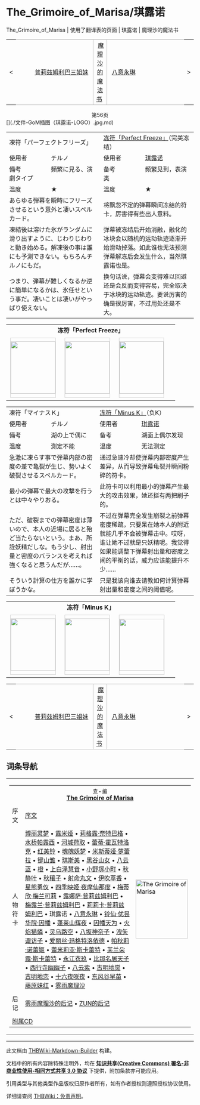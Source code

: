 # The_Grimoire_of_Marisa/琪露诺

<!-- source html: G:\repos\THBWiki-Markdown-Builder\THBWikiMarkdown\Temp\main\d\d9\ns0%3AThe_Grimoire_of_Marisa%2F%E7%90%AA%E9%9C%B2%E8%AF%BA.html -->

The_Grimoire_of_Marisa | 使用了翻译表的页面 | 琪露诺 | 魔理沙的魔法书

<center>

<table>
<tbody><tr>
<td>&lt;
</td>
<td style="border-top: 1px solid #aaaaaa; border-bottom: 1px solid #aaaaaa; width: 50%; text-align: right"><a href="./The_Grimoire_of_Marisa-普莉兹姆利巴三姐妹.md" title="The Grimoire of Marisa/普莉兹姆利巴三姐妹">普莉兹姆利巴三姐妹</a>&#160;
</td>
<td style="text-align: center; border-left: 1px solid #aaaaaa; border-right: 1px solid #aaaaaa; border-top: 1px solid #aaaaaa; border-bottom: 1px solid #aaaaaa;">&#160;<a href="./The_Grimoire_of_Marisa.md" title="The Grimoire of Marisa" unred="">魔理沙的魔法书</a>&#160;
</td>
<td style="border-top: 1px solid #aaaaaa; border-bottom: 1px solid #aaaaaa; width: 50%; text-align: left">&#160;<a href="./The_Grimoire_of_Marisa-八意永琳.md" title="The Grimoire of Marisa/八意永琳">八意永琳</a>
</td>
<td>&gt;
</td></tr></tbody></table>

  
</center>
<center>第56页</center>
[](./文件-GoM插图（琪露诺-LOGO）.jpg.md)  

  
  

  


<table><tbody><tr class="tt-content-header" id="=-1" data-pos="&#91;&quot;=&quot;,1&#93;"><td class="tt-jah" lang="ja"><div class="poem">凍符「パーフェクトフリーズ」</div></td><td class="tt-zhh" lang="zh"><div class="poem"><a href="./Perfect_Freeze.md" title="Perfect Freeze" unred="">冻符「Perfect Freeze」</a>（完美冻结）<br></div></td></tr><tr class="tt-content" id="=-2" data-pos="&#91;&quot;=&quot;,2&#93;"><td class="tt-ja" lang="ja"><div class="poem">使用者　　　　チルノ</div></td><td class="tt-zh" lang="zh"><div class="poem">使用者　　　　<a href="./琪露诺.md" title="琪露诺">琪露诺</a><br></div></td></tr><tr class="tt-content" id="=-3" data-pos="&#91;&quot;=&quot;,3&#93;"><td class="tt-ja" lang="ja"><div class="poem">備考　　　　　頻繁に見る、演劇タイプ</div></td><td class="tt-zh" lang="zh"><div class="poem">备考　　　　　频繁见到，表演类<br></div></td></tr><tr class="tt-content" id="=-4" data-pos="&#91;&quot;=&quot;,4&#93;"><td class="tt-ja" lang="ja"><div class="poem">温度　　　　　★</div></td><td class="tt-zh" lang="zh"><div class="poem">温度　　　　　★<br></div></td></tr><tr class="tt-content" id="=-5" data-pos="&#91;&quot;=&quot;,5&#93;"><td class="tt-ja" lang="ja"><div class="poem">あらゆる弾幕を瞬時にフリーズさせるという意外と凄いスペルカード。</div></td><td class="tt-zh" lang="zh"><div class="poem">将飘忽不定的弹幕瞬间冻结的符卡，厉害得有些出人意料。<br></div></td></tr><tr class="tt-content" id="=-6" data-pos="&#91;&quot;=&quot;,6&#93;"><td class="tt-ja" lang="ja"><div class="poem">凍結後は溶けた氷がランダムに滑り出すように、じわりじわりと動き始める。解凍後の事は誰にも予測できない。もちろんチルノにもだ。</div></td><td class="tt-zh" lang="zh"><div class="poem">弹幕被冻结后开始消融，融化的冰块会以随机的运动轨迹逐渐开始滑动掉落。如此谁也无法预测弹幕解冻后会发生什么，当然琪露诺也是。<br></div></td></tr><tr class="tt-content" id="=-7" data-pos="&#91;&quot;=&quot;,7&#93;"><td class="tt-ja" lang="ja"><div class="poem">つまり、弾幕が難しくなるか逆に簡単になるかは、氷任せという事だ。凄いことは凄いがやっぱり使えない。</div></td><td class="tt-zh" lang="zh"><div class="poem">换句话说，弹幕会变得难以回避还是会反而变得容易，完全取决于冰块的运动轨迹。要说厉害的确是很厉害，不过用处还是不大。<br></div></td></tr></tbody></table>



<table>
<tbody><tr><td colspan="10" style="text-align:center; font-weight:bold;">冻符「Perfect Freeze」</td></tr><tr><td style="text-align:center;"><table class="bg-color-neutral-10" style="width:140px; float:left; border-collapse:collapse; margin:3px;"><tbody><tr><td style="height:160px; border:1px solid #CCCCCC; padding:0px;"><div class="center"><div class="floatnone"><a href="./文件-GoM插图（琪露诺-1-1）.jpg.md" class="image"><img alt="" src="https://upload.thwiki.cc/thumb/f/f7/GoM%E6%8F%92%E5%9B%BE%EF%BC%88%E7%90%AA%E9%9C%B2%E8%AF%BA-1-1%EF%BC%89.jpg/120px-GoM%E6%8F%92%E5%9B%BE%EF%BC%88%E7%90%AA%E9%9C%B2%E8%AF%BA-1-1%EF%BC%89.jpg" decoding="async" loading="lazy" width="120" height="140" class="thumbborder" srcset="https://upload.thwiki.cc/thumb/f/f7/GoM%E6%8F%92%E5%9B%BE%EF%BC%88%E7%90%AA%E9%9C%B2%E8%AF%BA-1-1%EF%BC%89.jpg/179px-GoM%E6%8F%92%E5%9B%BE%EF%BC%88%E7%90%AA%E9%9C%B2%E8%AF%BA-1-1%EF%BC%89.jpg 1.5x, https://upload.thwiki.cc/thumb/f/f7/GoM%E6%8F%92%E5%9B%BE%EF%BC%88%E7%90%AA%E9%9C%B2%E8%AF%BA-1-1%EF%BC%89.jpg/239px-GoM%E6%8F%92%E5%9B%BE%EF%BC%88%E7%90%AA%E9%9C%B2%E8%AF%BA-1-1%EF%BC%89.jpg 2x" data-file-width="377" data-file-height="441"></a></div></div></td></tr></tbody></table><table class="bg-color-neutral-10" style="width:140px; float:left; border-collapse:collapse; margin:3px;"><tbody><tr><td style="height:160px; border:1px solid #CCCCCC; padding:0px;"><div class="center"><div class="floatnone"><a href="./文件-GoM插图（琪露诺-1-2）.jpg.md" class="image"><img alt="" src="https://upload.thwiki.cc/thumb/c/c5/GoM%E6%8F%92%E5%9B%BE%EF%BC%88%E7%90%AA%E9%9C%B2%E8%AF%BA-1-2%EF%BC%89.jpg/120px-GoM%E6%8F%92%E5%9B%BE%EF%BC%88%E7%90%AA%E9%9C%B2%E8%AF%BA-1-2%EF%BC%89.jpg" decoding="async" loading="lazy" width="120" height="140" class="thumbborder" srcset="https://upload.thwiki.cc/c/c5/GoM%E6%8F%92%E5%9B%BE%EF%BC%88%E7%90%AA%E9%9C%B2%E8%AF%BA-1-2%EF%BC%89.jpg 1.5x" data-file-width="169" data-file-height="197"></a></div></div></td></tr></tbody></table><table class="bg-color-neutral-10" style="width:140px; float:left; border-collapse:collapse; margin:3px;"><tbody><tr><td style="height:160px; border:1px solid #CCCCCC; padding:0px;"><div class="center"><div class="floatnone"><a href="./文件-GoM插图（琪露诺-1-3）.jpg.md" class="image"><img alt="" src="https://upload.thwiki.cc/thumb/5/54/GoM%E6%8F%92%E5%9B%BE%EF%BC%88%E7%90%AA%E9%9C%B2%E8%AF%BA-1-3%EF%BC%89.jpg/119px-GoM%E6%8F%92%E5%9B%BE%EF%BC%88%E7%90%AA%E9%9C%B2%E8%AF%BA-1-3%EF%BC%89.jpg" decoding="async" loading="lazy" width="119" height="140" class="thumbborder" srcset="https://upload.thwiki.cc/5/54/GoM%E6%8F%92%E5%9B%BE%EF%BC%88%E7%90%AA%E9%9C%B2%E8%AF%BA-1-3%EF%BC%89.jpg 1.5x" data-file-width="169" data-file-height="198"></a></div></div></td></tr></tbody></table></td></tr></tbody></table>



  
  

  


<table><tbody><tr class="tt-content-header" id="=-9" data-pos="&#91;&quot;=&quot;,9&#93;"><td class="tt-jah" lang="ja"><div class="poem">凍符「マイナスＫ」</div></td><td class="tt-zhh" lang="zh"><div class="poem"><a href="./Minus_K.md" title="Minus K" unred="">冻符「Minus K」</a>（负K）<br></div></td></tr><tr class="tt-content" id="=-10" data-pos="&#91;&quot;=&quot;,10&#93;"><td class="tt-ja" lang="ja"><div class="poem">使用者　　　　チルノ</div></td><td class="tt-zh" lang="zh"><div class="poem">使用者　　　　<a href="./琪露诺.md" title="琪露诺">琪露诺</a><br></div></td></tr><tr class="tt-content" id="=-11" data-pos="&#91;&quot;=&quot;,11&#93;"><td class="tt-ja" lang="ja"><div class="poem">備考　　　　　湖の上で偶に</div></td><td class="tt-zh" lang="zh"><div class="poem">备考　　　　　湖面上偶尔发现<br></div></td></tr><tr class="tt-content" id="=-12" data-pos="&#91;&quot;=&quot;,12&#93;"><td class="tt-ja" lang="ja"><div class="poem">温度　　　　　測定不能</div></td><td class="tt-zh" lang="zh"><div class="poem">温度　　　　　无法测定<br></div></td></tr><tr class="tt-content" id="=-13" data-pos="&#91;&quot;=&quot;,13&#93;"><td class="tt-ja" lang="ja"><div class="poem">急激に凍らす事で弾幕内部の密度の差で亀裂が生じ、勢いよく破裂させるスペルカード。</div></td><td class="tt-zh" lang="zh"><div class="poem">通过急速冷却使弹幕内部密度产生差异，从而导致弹幕龟裂并瞬间粉碎的符卡。<br></div></td></tr><tr class="tt-content" id="=-14" data-pos="&#91;&quot;=&quot;,14&#93;"><td class="tt-ja" lang="ja"><div class="poem">最小の弾幕で最大の攻撃を行うとは中々やりおる。</div></td><td class="tt-zh" lang="zh"><div class="poem">此符卡可以利用最小的弹幕产生最大的攻击效果，她还挺有两把刷子的。<br></div></td></tr><tr class="tt-content" id="=-15" data-pos="&#91;&quot;=&quot;,15&#93;"><td class="tt-ja" lang="ja"><div class="poem">ただ、破裂までの弾幕密度は薄いので、本人の近場に居ると殆ど当たらないという。まあ、所詮妖精だしな。もう少し、射出量と密度のバランスを考えれば強くなると思うんだが……。</div></td><td class="tt-zh" lang="zh"><div class="poem">不过在弹幕完全发生崩裂之前弹幕密度稀疏，只要呆在她本人的附近就能几乎不会被弹幕击中。哎呀，谁让她不过就是只妖精呢。我觉得如果能调整下弹幕射出量和密度之间的平衡的话，威力应该能提升不少……<br></div></td></tr><tr class="tt-content" id="=-16" data-pos="&#91;&quot;=&quot;,16&#93;"><td class="tt-ja" lang="ja"><div class="poem">そういう計算の仕方を誰かに学ぼうかな。</div></td><td class="tt-zh" lang="zh"><div class="poem">只是我该向谁去请教如何计算弹幕射出量和密度之间的阈值呢。<br></div></td></tr></tbody></table>



<table>
<tbody><tr><td colspan="10" style="text-align:center; font-weight:bold;">冻符「Minus K」</td></tr><tr><td style="text-align:center;"><table class="bg-color-neutral-10" style="width:140px; float:left; border-collapse:collapse; margin:3px;"><tbody><tr><td style="height:160px; border:1px solid #CCCCCC; padding:0px;"><div class="center"><div class="floatnone"><a href="./文件-GoM插图（琪露诺-2-1）.jpg.md" class="image"><img alt="" src="https://upload.thwiki.cc/thumb/2/2e/GoM%E6%8F%92%E5%9B%BE%EF%BC%88%E7%90%AA%E9%9C%B2%E8%AF%BA-2-1%EF%BC%89.jpg/120px-GoM%E6%8F%92%E5%9B%BE%EF%BC%88%E7%90%AA%E9%9C%B2%E8%AF%BA-2-1%EF%BC%89.jpg" decoding="async" loading="lazy" width="120" height="140" class="thumbborder" srcset="https://upload.thwiki.cc/2/2e/GoM%E6%8F%92%E5%9B%BE%EF%BC%88%E7%90%AA%E9%9C%B2%E8%AF%BA-2-1%EF%BC%89.jpg 1.5x" data-file-width="160" data-file-height="187"></a></div></div></td></tr></tbody></table><table class="bg-color-neutral-10" style="width:140px; float:left; border-collapse:collapse; margin:3px;"><tbody><tr><td style="height:160px; border:1px solid #CCCCCC; padding:0px;"><div class="center"><div class="floatnone"><a href="./文件-GoM插图（琪露诺-2-2）.jpg.md" class="image"><img alt="" src="https://upload.thwiki.cc/thumb/4/40/GoM%E6%8F%92%E5%9B%BE%EF%BC%88%E7%90%AA%E9%9C%B2%E8%AF%BA-2-2%EF%BC%89.jpg/119px-GoM%E6%8F%92%E5%9B%BE%EF%BC%88%E7%90%AA%E9%9C%B2%E8%AF%BA-2-2%EF%BC%89.jpg" decoding="async" loading="lazy" width="119" height="140" class="thumbborder" srcset="https://upload.thwiki.cc/4/40/GoM%E6%8F%92%E5%9B%BE%EF%BC%88%E7%90%AA%E9%9C%B2%E8%AF%BA-2-2%EF%BC%89.jpg 1.5x" data-file-width="160" data-file-height="188"></a></div></div></td></tr></tbody></table><table class="bg-color-neutral-10" style="width:140px; float:left; border-collapse:collapse; margin:3px;"><tbody><tr><td style="height:160px; border:1px solid #CCCCCC; padding:0px;"><div class="center"><div class="floatnone"><a href="./文件-GoM插图（琪露诺-2-3）.jpg.md" class="image"><img alt="" src="https://upload.thwiki.cc/thumb/a/a2/GoM%E6%8F%92%E5%9B%BE%EF%BC%88%E7%90%AA%E9%9C%B2%E8%AF%BA-2-3%EF%BC%89.jpg/120px-GoM%E6%8F%92%E5%9B%BE%EF%BC%88%E7%90%AA%E9%9C%B2%E8%AF%BA-2-3%EF%BC%89.jpg" decoding="async" loading="lazy" width="120" height="139" class="thumbborder" srcset="https://upload.thwiki.cc/thumb/a/a2/GoM%E6%8F%92%E5%9B%BE%EF%BC%88%E7%90%AA%E9%9C%B2%E8%AF%BA-2-3%EF%BC%89.jpg/180px-GoM%E6%8F%92%E5%9B%BE%EF%BC%88%E7%90%AA%E9%9C%B2%E8%AF%BA-2-3%EF%BC%89.jpg 1.5x, https://upload.thwiki.cc/thumb/a/a2/GoM%E6%8F%92%E5%9B%BE%EF%BC%88%E7%90%AA%E9%9C%B2%E8%AF%BA-2-3%EF%BC%89.jpg/240px-GoM%E6%8F%92%E5%9B%BE%EF%BC%88%E7%90%AA%E9%9C%B2%E8%AF%BA-2-3%EF%BC%89.jpg 2x" data-file-width="339" data-file-height="394"></a></div></div></td></tr></tbody></table></td></tr></tbody></table>



<center>

<table>
<tbody><tr>
<td>&lt;
</td>
<td style="border-top: 1px solid #aaaaaa; border-bottom: 1px solid #aaaaaa; width: 50%; text-align: right"><a href="./The_Grimoire_of_Marisa-普莉兹姆利巴三姐妹.md" title="The Grimoire of Marisa/普莉兹姆利巴三姐妹">普莉兹姆利巴三姐妹</a>&#160;
</td>
<td style="text-align: center; border-left: 1px solid #aaaaaa; border-right: 1px solid #aaaaaa; border-top: 1px solid #aaaaaa; border-bottom: 1px solid #aaaaaa;">&#160;<a href="./The_Grimoire_of_Marisa.md" title="The Grimoire of Marisa" unred="">魔理沙的魔法书</a>&#160;
</td>
<td style="border-top: 1px solid #aaaaaa; border-bottom: 1px solid #aaaaaa; width: 50%; text-align: left">&#160;<a href="./The_Grimoire_of_Marisa-八意永琳.md" title="The Grimoire of Marisa/八意永琳">八意永琳</a>
</td>
<td>&gt;
</td></tr></tbody></table>

  
</center>

## 词条导航
  
  

<table><tbody><tr><td><table cellspacing="0" class="nowraplinks mw-collapsible mw-collapsed" style="width:100%;;;"><tbody><tr><th style=";" colspan="3" class="navbox-title"><div class="navbar"><div class="noprint plainlinksneverexpand" style="background-color:transparent; padding:0; font-weight:normal; font-size:80%; white-space:nowrap;"><a href="./模板-The_Grimoire_of_Marisa导航.md" title="模板:The Grimoire of Marisa导航"><span style=";;border:none;" title="查看这个模板">查</span></a>&#160;<span style="font-size:80%;">•</span>&#160;<a href="/index.php?title=%E6%A8%A1%E6%9D%BF:The_Grimoire_of_Marisa%E5%AF%BC%E8%88%AA&amp;action=edit"><span style=";;border:none;" title="您可以编辑这个模板。请在储存变更之前先预览">编</span></a></div></div><span><a href="./The_Grimoire_of_Marisa.md" title="The Grimoire of Marisa">The Grimoire of Marisa</a></span></th></tr><tr><td></td></tr><tr><td class="navbox-group" style=";;">序文</td><td style=";;" class="navbox-list navbox-odd"><div><a href="./The_Grimoire_of_Marisa-序文.md" title="The Grimoire of Marisa/序文">序文</a></div></td><td class="navbox-image" style="" rowspan="5"><a href="./文件-The_Grimoire_of_Marisa封面（小）.jpg.md" class="image" title="The Grimoire of Marisa"><img alt="The Grimoire of Marisa" src="https://upload.thwiki.cc/thumb/1/13/The_Grimoire_of_Marisa%E5%B0%81%E9%9D%A2%EF%BC%88%E5%B0%8F%EF%BC%89.jpg/140px-The_Grimoire_of_Marisa%E5%B0%81%E9%9D%A2%EF%BC%88%E5%B0%8F%EF%BC%89.jpg" decoding="async" loading="lazy" width="140" height="158" srcset="https://upload.thwiki.cc/thumb/1/13/The_Grimoire_of_Marisa%E5%B0%81%E9%9D%A2%EF%BC%88%E5%B0%8F%EF%BC%89.jpg/210px-The_Grimoire_of_Marisa%E5%B0%81%E9%9D%A2%EF%BC%88%E5%B0%8F%EF%BC%89.jpg 1.5x, https://upload.thwiki.cc/thumb/1/13/The_Grimoire_of_Marisa%E5%B0%81%E9%9D%A2%EF%BC%88%E5%B0%8F%EF%BC%89.jpg/280px-The_Grimoire_of_Marisa%E5%B0%81%E9%9D%A2%EF%BC%88%E5%B0%8F%EF%BC%89.jpg 2x" data-file-width="444" data-file-height="500"></a></td></tr><tr><td></td></tr><tr><td class="navbox-group" style=";;">人物符卡</td><td style=";;" class="navbox-list navbox-even"><div><a href="./The_Grimoire_of_Marisa-博丽灵梦.md" title="The Grimoire of Marisa/博丽灵梦">博丽灵梦</a> &#8226; <a href="./The_Grimoire_of_Marisa-露米娅.md" title="The Grimoire of Marisa/露米娅">露米娅</a> &#8226; <a href="./The_Grimoire_of_Marisa-莉格露·奈特巴格.md" title="The Grimoire of Marisa/莉格露·奈特巴格">莉格露·奈特巴格</a> &#8226; <a href="./The_Grimoire_of_Marisa-水桥帕露西.md" title="The Grimoire of Marisa/水桥帕露西">水桥帕露西</a> &#8226; <a href="./The_Grimoire_of_Marisa-河城荷取.md" title="The Grimoire of Marisa/河城荷取">河城荷取</a> &#8226; <a href="./The_Grimoire_of_Marisa-蕾蒂·霍瓦特洛克.md" title="The Grimoire of Marisa/蕾蒂·霍瓦特洛克">蕾蒂·霍瓦特洛克</a> &#8226; <a href="./The_Grimoire_of_Marisa-红美铃.md" title="The Grimoire of Marisa/红美铃">红美铃</a> &#8226; <a href="./The_Grimoire_of_Marisa-魂魄妖梦.md" title="The Grimoire of Marisa/魂魄妖梦">魂魄妖梦</a> &#8226; <a href="./The_Grimoire_of_Marisa-米斯蒂娅·萝蕾拉.md" title="The Grimoire of Marisa/米斯蒂娅·萝蕾拉">米斯蒂娅·萝蕾拉</a> &#8226; <a href="./The_Grimoire_of_Marisa-键山雏.md" title="The Grimoire of Marisa/键山雏">键山雏</a> &#8226; <a href="./The_Grimoire_of_Marisa-琪斯美.md" title="The Grimoire of Marisa/琪斯美">琪斯美</a> &#8226; <a href="./The_Grimoire_of_Marisa-黑谷山女.md" title="The Grimoire of Marisa/黑谷山女">黑谷山女</a> &#8226; <a href="./The_Grimoire_of_Marisa-八云蓝.md" title="The Grimoire of Marisa/八云蓝">八云蓝</a> &#8226; <a href="./The_Grimoire_of_Marisa-橙.md" title="The Grimoire of Marisa/橙">橙</a> &#8226; <a href="./The_Grimoire_of_Marisa-上白泽慧音.md" title="The Grimoire of Marisa/上白泽慧音">上白泽慧音</a> &#8226; <a href="./The_Grimoire_of_Marisa-小野塚小町.md" title="The Grimoire of Marisa/小野塚小町">小野塚小町</a> &#8226; <a href="./The_Grimoire_of_Marisa-秋静叶.md" title="The Grimoire of Marisa/秋静叶">秋静叶</a> &#8226; <a href="./The_Grimoire_of_Marisa-秋穰子.md" title="The Grimoire of Marisa/秋穰子">秋穰子</a> &#8226; <a href="./The_Grimoire_of_Marisa-射命丸文.md" title="The Grimoire of Marisa/射命丸文">射命丸文</a> &#8226; <a href="./The_Grimoire_of_Marisa-伊吹萃香.md" title="The Grimoire of Marisa/伊吹萃香">伊吹萃香</a> &#8226; <a href="./The_Grimoire_of_Marisa-星熊勇仪.md" title="The Grimoire of Marisa/星熊勇仪">星熊勇仪</a> &#8226; <a href="./The_Grimoire_of_Marisa-四季映姬·夜摩仙那度.md" title="The Grimoire of Marisa/四季映姬·夜摩仙那度">四季映姬·夜摩仙那度</a> &#8226; <a href="./The_Grimoire_of_Marisa-梅蒂欣·梅兰可莉.md" title="The Grimoire of Marisa/梅蒂欣·梅兰可莉">梅蒂欣·梅兰可莉</a> &#8226; <a href="/The_Grimoire_of_Marisa/%E6%99%AE%E8%8E%89%E5%85%B9%E5%A7%86%E5%88%A9%E5%B7%B4%E4%B8%89%E5%A7%90%E5%A6%B9#露娜萨·普莉兹姆利巴" title="The Grimoire of Marisa/普莉兹姆利巴三姐妹">露娜萨·普莉兹姆利巴</a> &#8226; <a href="/The_Grimoire_of_Marisa/%E6%99%AE%E8%8E%89%E5%85%B9%E5%A7%86%E5%88%A9%E5%B7%B4%E4%B8%89%E5%A7%90%E5%A6%B9#梅露兰·普莉兹姆利巴" title="The Grimoire of Marisa/普莉兹姆利巴三姐妹">梅露兰·普莉兹姆利巴</a> &#8226; <a href="/The_Grimoire_of_Marisa/%E6%99%AE%E8%8E%89%E5%85%B9%E5%A7%86%E5%88%A9%E5%B7%B4%E4%B8%89%E5%A7%90%E5%A6%B9#莉莉卡·普莉兹姆利巴" title="The Grimoire of Marisa/普莉兹姆利巴三姐妹">莉莉卡·普莉兹姆利巴</a> &#8226; <a class="mw-selflink selflink">琪露诺</a> &#8226; <a href="./The_Grimoire_of_Marisa-八意永琳.md" title="The Grimoire of Marisa/八意永琳">八意永琳</a> &#8226; <a href="./The_Grimoire_of_Marisa-铃仙·优昙华院·因幡.md" title="The Grimoire of Marisa/铃仙·优昙华院·因幡">铃仙·优昙华院·因幡</a> &#8226; <a href="./The_Grimoire_of_Marisa-蓬莱山辉夜.md" title="The Grimoire of Marisa/蓬莱山辉夜">蓬莱山辉夜</a> &#8226; <a href="./The_Grimoire_of_Marisa-因幡帝.md" title="The Grimoire of Marisa/因幡帝">因幡天为</a> &#8226; <a href="./The_Grimoire_of_Marisa-火焰猫燐.md" title="The Grimoire of Marisa/火焰猫燐">火焰猫燐</a> &#8226; <a href="./The_Grimoire_of_Marisa-灵乌路空.md" title="The Grimoire of Marisa/灵乌路空">灵乌路空</a> &#8226; <a href="./The_Grimoire_of_Marisa-八坂神奈子.md" title="The Grimoire of Marisa/八坂神奈子">八坂神奈子</a> &#8226; <a href="./The_Grimoire_of_Marisa-洩矢诹访子.md" title="The Grimoire of Marisa/洩矢诹访子">洩矢诹访子</a> &#8226; <a href="./The_Grimoire_of_Marisa-爱丽丝·玛格特洛依德.md" title="The Grimoire of Marisa/爱丽丝·玛格特洛依德">爱丽丝·玛格特洛依德</a> &#8226; <a href="./The_Grimoire_of_Marisa-帕秋莉·诺蕾姬.md" title="The Grimoire of Marisa/帕秋莉·诺蕾姬">帕秋莉·诺蕾姬</a> &#8226; <a href="./The_Grimoire_of_Marisa-蕾米莉亚·斯卡蕾特.md" title="The Grimoire of Marisa/蕾米莉亚·斯卡蕾特">蕾米莉亚·斯卡蕾特</a> &#8226; <a href="./The_Grimoire_of_Marisa-芙兰朵露·斯卡蕾特.md" title="The Grimoire of Marisa/芙兰朵露·斯卡蕾特">芙兰朵露·斯卡蕾特</a> &#8226; <a href="./The_Grimoire_of_Marisa-永江衣玖.md" title="The Grimoire of Marisa/永江衣玖">永江衣玖</a> &#8226; <a href="./The_Grimoire_of_Marisa-比那名居天子.md" title="The Grimoire of Marisa/比那名居天子">比那名居天子</a> &#8226; <a href="./The_Grimoire_of_Marisa-西行寺幽幽子.md" title="The Grimoire of Marisa/西行寺幽幽子">西行寺幽幽子</a> &#8226; <a href="./The_Grimoire_of_Marisa-八云紫.md" title="The Grimoire of Marisa/八云紫">八云紫</a> &#8226; <a href="./The_Grimoire_of_Marisa-古明地觉.md" title="The Grimoire of Marisa/古明地觉">古明地觉</a> &#8226; <a href="./The_Grimoire_of_Marisa-古明地恋.md" title="The Grimoire of Marisa/古明地恋">古明地恋</a> &#8226; <a href="./The_Grimoire_of_Marisa-十六夜咲夜.md" title="The Grimoire of Marisa/十六夜咲夜">十六夜咲夜</a> &#8226; <a href="./The_Grimoire_of_Marisa-东风谷早苗.md" title="The Grimoire of Marisa/东风谷早苗">东风谷早苗</a> &#8226; <a href="./The_Grimoire_of_Marisa-藤原妹红.md" title="The Grimoire of Marisa/藤原妹红">藤原妹红</a> &#8226; <a href="./The_Grimoire_of_Marisa-雾雨魔理沙.md" title="The Grimoire of Marisa/雾雨魔理沙">雾雨魔理沙</a></div></td></tr><tr><td></td></tr><tr><td class="navbox-group" style=";;">后记</td><td style=";;" class="navbox-list navbox-odd"><div><a href="./The_Grimoire_of_Marisa-雾雨魔理沙的后记.md" title="The Grimoire of Marisa/雾雨魔理沙的后记">雾雨魔理沙的后记</a> &#8226; <a href="./The_Grimoire_of_Marisa-ZUN的后记.md" title="The Grimoire of Marisa/ZUN的后记">ZUN的后记</a></div></td></tr><tr><td></td></tr><tr><td class="navbox-abovebelow" style=";" colspan="3"><a href="./The_Grimoire_of_Marisa-附属CD.md" title="The Grimoire of Marisa/附属CD">附属CD</a></td></tr></tbody></table></td></tr></tbody></table>


  
  

  





---

此文档由 [THBWiki-Markdown-Builder](https://github.com/Delsin-Yu/THBWiki-Markdown-Builder) 构建。

文档中的所有内容除特殊注明外，均在 [**知识共享(Creative Commons) 署名-非商业性使用-相同方式共享 3.0 协议**](https://creativecommons.org/licenses/by-sa/3.0/deed.zh-hans) 下提供，附加条款亦可能应用。

引用类型与其他类型作品版权归原作者所有，如有作者授权则遵照授权协议使用。

详细请查阅 [THBWiki：免责声明](https://thbwiki.cc/THBWiki:%E5%85%8D%E8%B4%A3%E5%A3%B0%E6%98%8E)。

